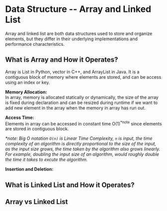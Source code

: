 # Data Structure -- Array and Linked List

Array and linked list are both data structures used to store and organize elements, but they differ in their underlying implementations and performance characteristics.

## What is Array and How it Operates?

Array is List in Python, vector in C++, and ArrayList in Java. It is a contiguous block of memory where elements are stored, and can be access using an index or key.

**Memory Allocation:**  
In array, memory is allocated statically or dynamically, the size of the array is fixed during declaration and can be resized during runtime if we want to add new element in the array when the memory in array has run out.

**Access Time:**  
Elements in array can be accessed in constant time O(1)<sup>*note</sup> since elements are stored in contiguous block.

_*note: Big O notation `O(n)` is Linear Time Complexity, `n` is input, the time complexity of an algorithm is directly proportional to the size of the input, as the input size grows, the time taken by the algorithm also grows linearly. For example, doubling the input size of an algorithm, would roughly double the time it takes to excute the algorithm._

**Insertion and Deletion:**  



## What is Linked List and How it Operates?



## Array vs Linked List
